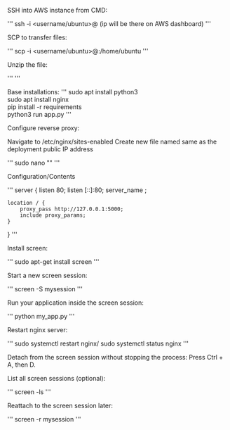 SSH into AWS instance from CMD:

'''
ssh -i <path-to-key> <username/ubuntu>@<ip> (ip will be there on AWS dashboard)
'''

SCP to transfer files:

'''
scp -i <path-to-key> <file-zip> <username/ubuntu>@<ip>:/home/ubuntu
'''

Unzip the file:

'''
<look it up>
'''

Base installations:
'''
sudo apt install python3\
sudo apt install nginx\
pip install -r requirements\
python3 run app.py
'''

Configure reverse proxy:

Navigate to /etc/nginx/sites-enabled
Create new file named same as the deployment public IP address 

'''
sudo nano "<public IP>"
'''

Configuration/Contents

'''
server {
    listen 80;
    listen [::]:80;
    server_name <YOUR INSTANCE IP>;
        
    location / {
        proxy_pass http://127.0.0.1:5000;
        include proxy_params;
    }
}
'''

Install screen:

'''
sudo apt-get install screen
'''

Start a new screen session:

'''
screen -S mysession
'''

Run your application inside the screen session:

'''
python my_app.py
'''

Restart nginx server:

'''
sudo systemctl restart nginx/
sudo systemctl status nginx
'''

Detach from the screen session without stopping the process: Press Ctrl + A, then D.

List all screen sessions (optional):

'''
screen -ls
'''

Reattach to the screen session later:

'''
screen -r mysession
'''

